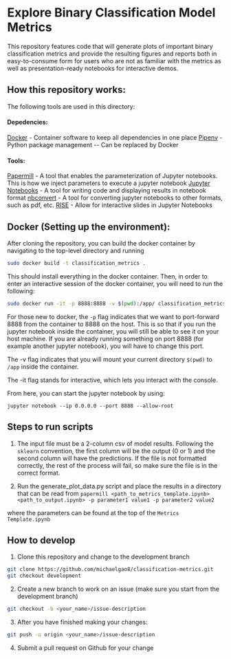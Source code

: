 # Explore Binary Classification Model Metrics

This repository features code that will generate plots of important binary classification metrics and provide the resulting figures and reports both in easy-to-consume form for users who are not as familiar with the metrics as well as presentation-ready notebooks for interactive demos.

## How this repository works:

The following tools are used in this directory:

#### Depedencies:

[Docker](https://docs.docker.com/) - Container software to keep all dependencies in one place
[Pipenv](https://docs.pipenv.org/en/latest/) - Python package management -- Can be replaced by Docker

#### Tools:

[Papermill](https://papermill.readthedocs.io/en/latest/) - A tool that enables the parameterization of Jupyter notebooks. This is how we inject parameters to execute a jupyter notebook
[Jupyter Notebooks](https://jupyter.org/) - A tool for writing code and displaying results in notebook format
[nbconvert](https://github.com/jupyter/nbconvert) - A tool for converting jupyter notebooks to other formats, such as pdf, etc.
[RISE](https://rise.readthedocs.io/en/stable/) - Allow for interactive slides in Jupyter Notebooks


## Docker (Setting up the environment):

After cloning the repository, you can build the docker container by navigating to the top-level directory and running

```sh
sudo docker build -t classification_metrics .
```

This should install everything in the docker container.
Then, in order to enter an interactive session of the docker container, you will need to run the following:

```sh
sudo docker run -it -p 8888:8888 -v $(pwd):/app/ classification_metrics bash
```

For those new to docker, the `-p` flag indicates that we want to port-forward 8888 from the container to 8888 on the host. This is so that if you run the jupyter notebook inside the container, you will still be able to see it on your host machine. If you are already running something on port 8888 (for example another jupyter notebook), you will have to change this port. 

The -v flag indicates that you will mount your current directory `$(pwd)` to `/app` inside the container. 

The -it flag stands for interactive, which lets you interact with the console.

From here, you can start the jupyter notebook by using:

```jupyter notebook --ip 0.0.0.0 --port 8888 --allow-root```

## Steps to run scripts
1. The input file must be a 2-column csv of model results. Following the `sklearn` convention, the first column will be the output (0 or 1) and the second column will have the predictions. If the file is not formatted correctly, the rest of the process will fail, so make sure the file is in the correct format.

2. Run the generate_plot_data.py script and place the results in a directory that can be read from `papermill <path_to_metrics_template.ipynb> <path_to_output.ipynb> -p parameter1 value1 -p parameter2 value2`

where the parameters can be found at the top of the `Metrics Template.ipynb`

## How to develop

1. Clone this repository and change to the development branch

```sh
git clone https://github.com/michaelgao8/classification-metrics.git
git checkout development
```


2. Create a new branch to work on an issue (make sure you start from the development branch)

```sh
git checkout -b <your_name>/issue-description
```

3. After you have finished making your changes:

```sh
git push -u origin <your_name>/issue-description
```

4. Submit a pull request on Github for your change

